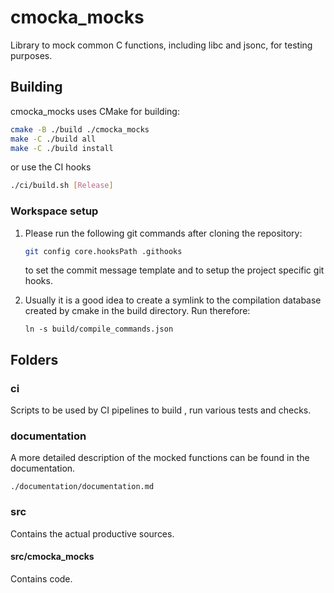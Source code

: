 # cmocka_mocks

Library to mock common C functions, including libc and jsonc,
for testing purposes.

## Building

cmocka_mocks uses CMake for building:

```bash
cmake -B ./build ./cmocka_mocks
make -C ./build all
make -C ./build install
```

or use the CI hooks

```bash
./ci/build.sh [Release]
```

### Workspace setup

1. Please run the following git commands after cloning the repository:

   ```bash
   git config core.hooksPath .githooks
   ```

   to set the commit message template and to setup the project specific git hooks.

2. Usually it is a good idea to create a symlink to the compilation database
   created by cmake in the build directory. Run therefore:

   ```
   ln -s build/compile_commands.json
   ```

## Folders

### ci

Scripts to be used by CI pipelines to build , run various tests and checks.

### documentation

A more detailed description of the mocked functions can be found in the documentation.

```
./documentation/documentation.md
```

### src

Contains the actual productive sources.

#### src/cmocka_mocks

Contains code.
